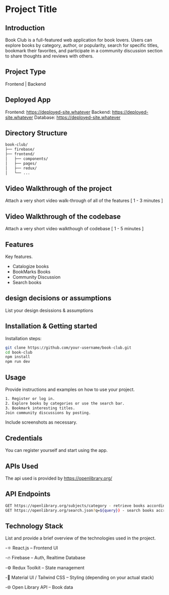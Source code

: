 # Project Title

## Introduction
Book Club is a full-featured web application for book lovers. Users can explore books by category, author, or popularity, search for specific titles, bookmark their favorites, and participate in a community discussion section to share thoughts and reviews with others.

## Project Type
Frontend | Backend 

## Deployed App
Frontend: https://deployed-site.whatever
Backend: https://deployed-site.whatever
Database: https://deployed-site.whatever

## Directory Structure
```bash
book-club/
├── firebase/           
├── frontend/          
│   ├── components/
│   ├── pages/
│   ├── redux/
│   └── ...
```

## Video Walkthrough of the project
Attach a very short video walk-through of all of the features [ 1 - 3 minutes ]

## Video Walkthrough of the codebase
Attach a very short video walkthough of codebase [ 1 - 5 minutes ]

## Features
Key features.

- Catalogize books
- BookMarks Books
- Community Discussion
- Search books

## design decisions or assumptions
List your design desissions & assumptions

## Installation & Getting started
Installation steps:
```bash
git clone https://github.com/your-username/book-club.git
cd book-club
npm install
npm run dev
```

## Usage
Provide instructions and examples on how to use your project.

```bash
1. Register or log in.
2. Explore books by categories or use the search bar.
3. Bookmark interesting titles.
Join community discussions by posting.
```

Include screenshots as necessary.

## Credentials
You can register yourself and start using the app.

## APIs Used
The api used is provided by https://openlibrary.org/

## API Endpoints
```bash
GET https://openlibrary.org/subjects/category - retrieve books according to category
GET https://openlibrary.org/search.json?q=${query}) - search books accroding to the book title and authors
```

## Technology Stack
List and provide a brief overview of the technologies used in the project.

-⚛️ React.js – Frontend UI

-🔥 Firebase – Auth, Realtime Database

-⚙️ Redux Toolkit – State management

-🎨 Material UI / Tailwind CSS – Styling (depending on your actual stack)

-🌐 Open Library API – Book data
